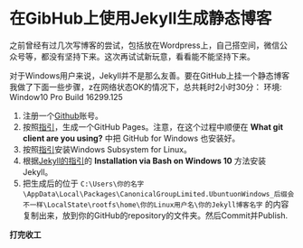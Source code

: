 ﻿# 在GibHub上使用Jekyll生成静态博客

之前曾经有过几次写博客的尝试，包括放在Wordpress上，自己搭空间，微信公众号等，都没有坚持下来。这次再试试新玩意，看看能不能坚持下来。

对于Windows用户来说，Jekyll并不是那么友善。要在GitHub上挂一个静态博客我做了下面一些步骤，z在网络状态OK的情况下，总共耗时2小时30分：
环境: Window10 Pro Build 16299.125
1. 注册一个[Github][1]账号。
2. 按照[指引][2]，生成一个GitHub Pages。注意，在这个过程中顺便在 **What git client are you using?** 中把 GitHub for Windows 也安装好。
3. 按照[指引][3]安装Windows Subsystem for Linux。
4. 根据[Jekyll的指引][4]的 **Installation via Bash on Windows 10** 方法安装Jekyll。
5. 把生成后的位于 `C:\Users\你的名字\AppData\Local\Packages\CanonicalGroupLimited.UbuntuonWindows_后缀会不一样\LocalState\rootfs\home\你的Linux用户名\你的Jekyll博客名字` 的内容复制出来，放到你的GitHub的repository的文件夹。然后Commit并Publish.


**打完收工**



  [1]: github.com
  [2]: https://pages.github.com/
  [3]: https://docs.microsoft.com/zh-cn/windows/wsl/install-win10
  [4]: https://jekyllrb.com/docs/windows/
